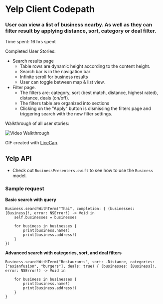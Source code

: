 # Yelp Client Codepath
### User can view a list of business nearby. As well as they can filter result by applying distance, sort, category or deal filter.

Time spent: 16 hrs spent

Completed User Stories:
- Search results page
    - Table rows are dynamic height according to the content height.
    - Search bar is in the navigation bar
    - Infinite scroll for business results
    - User can toggle between map & list view.
- Filter page.
    - The filters are: category, sort (best match, distance, highest rated), distance, deals (on/off).
    - The filters table are organized into sections
    - Clicking on the "Apply" button is dismissing the filters page and triggering search with the new filter settings.

Walkthrough of all user stories:

![Video Walkthrough](yelp_recording.gif)

GIF created with [LiceCap](http://www.cockos.com/licecap/).

## Yelp API

- Check out `BusinessPresenters.swift` to see how to use the `Business` model.

### Sample request

**Basic search with query**

```
Business.searchWithTerm("Thai", completion: { (businesses: [Business]!, error: NSError!) -> Void in
    self.businesses = businesses
    
    for business in businesses {
        print(business.name!)
        print(business.address!)
    }
})
```

**Advanced search with categories, sort, and deal filters**

```
Business.searchWithTerm("Restaurants", sort: .Distance, categories: ["asianfusion", "burgers"], deals: true) { (businesses: [Business]!, error: NSError!) -> Void in

    for business in businesses {
        print(business.name!)
        print(business.address!)
    }
}
```
